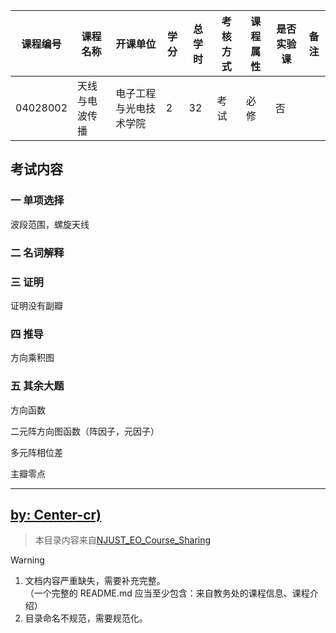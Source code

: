 
| 课程编号 | 课程名称       | 开课单位               | 学分 | 总学时 | 考核方式 | 课程属性 | 是否实验课 | 备注 |
| -------- | -------------- | ---------------------- | ---- | ------ | -------- | -------- | ---------- | ---- |
| 04028002 | 天线与电波传播 | 电子工程与光电技术学院 | 2    | 32     | 考试     | 必修     | 否         |      |


## 考试内容

### 一 单项选择

波段范围，螺旋天线

### 二 名词解释

### 三 证明

证明没有副瓣

### 四 推导

方向乘积图

### 五 其余大题

方向函数

二元阵方向图函数（阵因子，元因子）

多元阵相位差

主瓣零点



----------------
[by: Center-cr)](https://github.com/Center-cr)
---
>本目录内容来自[NJUST_EO_Course_Sharing](https://github.com/starbovo/NJUST_EO_Course_Sharing/)  

> [!WARNING]
>1. 文档内容严重缺失，需要补充完整。   
（一个完整的 README.md 应当至少包含：来自教务处的课程信息、课程介绍）  
>2. 目录命名不规范，需要规范化。
